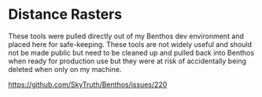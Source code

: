 Distance Rasters
================

These tools were pulled directly out of my Benthos dev environment and placed
here for safe-keeping.  These tools are not widely useful and should not be
made public but need to be cleaned up and pulled back into Benthos when ready
for production use but they were at risk of accidentally being deleted when only
on my machine.

https://github.com/SkyTruth/Benthos/issues/220
